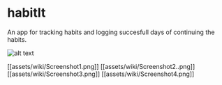 # habitIt

An app for tracking habits and logging succesfull days of continuing the habits.

![alt text](https://raw.github.com/kungFuLambda/habit_it/blob/master/assets/wiki/Screenshot1.png)

[[assets/wiki/Screenshot1.png]]
[[assets/wiki/Screenshot2..png]]
[[assets/wiki/Screenshot3.png]]
[[assets/wiki/Screenshot4.png]]
